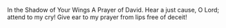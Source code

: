 In the Shadow of Your Wings A Prayer of David. Hear a just cause, O Lord; attend to my cry! Give ear to my prayer from lips free of deceit!
